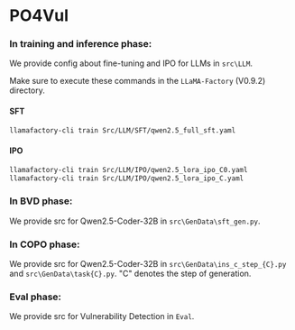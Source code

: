 # PO4Vul

### In training and inference phase:
We provide config about fine-tuning and IPO for LLMs in `src\LLM`.

Make sure to execute these commands in the `LLaMA-Factory` (V0.9.2) directory.

#### SFT

```bash
llamafactory-cli train Src/LLM/SFT/qwen2.5_full_sft.yaml
```

#### IPO

```bash
llamafactory-cli train Src/LLM/IPO/qwen2.5_lora_ipo_C0.yaml
llamafactory-cli train Src/LLM/IPO/qwen2.5_lora_ipo_C.yaml
```

### In BVD phase:
We provide src for Qwen2.5-Coder-32B in `src\GenData\sft_gen.py`.

### In COPO phase:
We provide src for Qwen2.5-Coder-32B in `src\GenData\ins_c_step_{C}.py` and `src\GenData\task{C}.py`. "C" denotes the step of generation.

### Eval phase:
We provide src for Vulnerability Detection in `Eval`.
